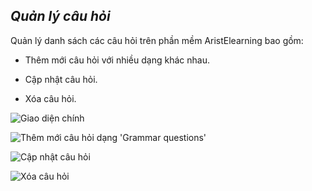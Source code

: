 ## *Quản lý câu hỏi*

Quản lý danh sách các câu hỏi trên phần mềm AristElearning bao gồm:
>
+ Thêm mới câu hỏi với nhiều dạng khác nhau.
>
+ Cập nhật câu hỏi.
>
+ Xóa câu hỏi.

![](https://imgur.com/5d9I6sH.png "Giao diện chính")

![](https://imgur.com/wrVWjR5.png "Thêm mới câu hỏi dạng 'Grammar questions'")

![](https://imgur.com/ciQ3WCy.png "Cập nhật câu hỏi")

![](https://imgur.com/6QKeGVk.png "Xóa câu hỏi")